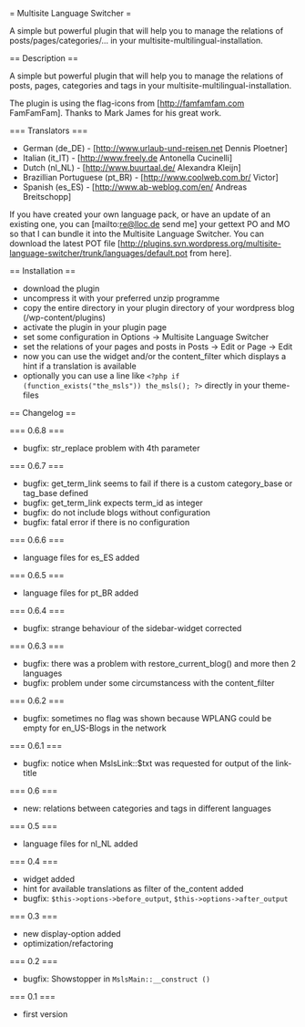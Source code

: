 = Multisite Language Switcher =

A simple but powerful plugin that will help you to manage the relations of posts/pages/categories/... in your multisite-multilingual-installation.

== Description ==

A simple but powerful plugin that will help you to manage the relations of posts, pages, categories and tags in your multisite-multilingual-installation.

The plugin is using the flag-icons from [http://famfamfam.com FamFamFam]. Thanks to Mark James for his great work.

=== Translators ===
  * German (de_DE) - [http://www.urlaub-und-reisen.net Dennis Ploetner]
  * Italian (it_IT) - [http://www.freely.de Antonella Cucinelli]
  * Dutch (nl_NL) - [http://www.buurtaal.de/ Alexandra Kleijn]
  * Brazillian Portuguese (pt_BR) - [http://www.coolweb.com.br/ Victor]
  * Spanish (es_ES) - [http://www.ab-weblog.com/en/ Andreas Breitschopp]

If you have created your own language pack, or have an update of an existing one, you can [mailto:re@lloc.de send me] your gettext PO and MO so that I can bundle it into the Multisite Language Switcher. You can download the latest POT file [http://plugins.svn.wordpress.org/multisite-language-switcher/trunk/languages/default.pot from here].

== Installation ==

  * download the plugin
  * uncompress it with your preferred unzip programme
  * copy the entire directory in your plugin directory of your wordpress blog (/wp-content/plugins)
  * activate the plugin in your plugin page
  * set some configuration in Options -> Multisite Language Switcher
  * set the relations of your pages and posts in Posts -> Edit or Page -> Edit
  * now you can use the widget and/or the content_filter which displays a hint if a translation is available
  * optionally you can use a line like `<?php if (function_exists("the_msls")) the_msls(); ?>` directly in your theme-files

== Changelog ==

=== 0.6.8 ===
  * bugfix: str_replace problem with 4th parameter

=== 0.6.7 ===
  * bugfix: get_term_link seems to fail if there is a custom category_base or tag_base defined
  * bugfix: get_term_link expects term_id as integer
  * bugfix: do not include blogs without configuration
  * bugfix: fatal error if there is no configuration

=== 0.6.6 ===
  * language files for es_ES added

=== 0.6.5 ===
  * language files for pt_BR added

=== 0.6.4 ===
  * bugfix: strange behaviour of the sidebar-widget corrected

=== 0.6.3 ===
  * bugfix: there was a problem with restore_current_blog() and more then 2 languages
  * bugfix: problem under some circumstancess with the content_filter

=== 0.6.2 ===
  * bugfix: sometimes no flag was shown because WPLANG could be empty for en_US-Blogs in the network

=== 0.6.1 ===
  * bugfix: notice when MslsLink::$txt was requested for output of the link-title

=== 0.6 ===
  * new: relations between categories and tags in different languages

=== 0.5 ===
  * language files for nl_NL added

=== 0.4 ===
  * widget added
  * hint for available translations as filter of the_content added
  * bugfix: `$this->options->before_output`, `$this->options->after_output`

=== 0.3 ===
  * new display-option added
  * optimization/refactoring

=== 0.2 ===
  * bugfix: Showstopper in `MslsMain::__construct ()`

=== 0.1 ===
  * first version
